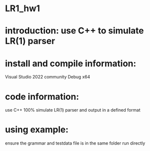 # LR1_hw1

# introduction: use C++ to simulate LR(1) parser

# install and compile information: 
Visual Studio 2022 community
Debug x64

# code information:
use C++ 100%
simulate LR(1) parser and output in a defined format

# using example:
ensure the grammar and testdata file is in the same folder
run directly
